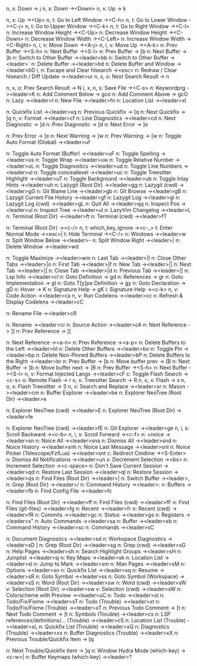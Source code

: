 n, x: Down -> j
n, x: Down ->\<Down>
n, x: Up -> k
<!--SR:!2024-08-15,3,269-->
n, x: Up ->\<Up>
n, t: Go to Left Window ->\<C-h>
n, t: Go to Lower Window ->\<C-j>
n, t: Go to Upper Window ->\<C-k>
n, t: Go to Right Window ->\<C-l>
n: Increase Window Height ->\<C-Up>
n: Decrease Window Height ->\<C-Down>
n: Decrease Window Width ->\<C-Left>
n: Increase Window Width ->\<C-Right>
n, i, v: Move Down ->\<A-j>
n, i, v: Move Up ->\<A-k>
n: Prev Buffer ->\<S-h>
n: Next Buffer ->\<S-l>
n: Prev Buffer -> [b
n: Next Buffer -> ]b
n: Switch to Other Buffer ->\<leader>bb
n: Switch to Other Buffer ->\<leader>`
n: Delete Buffer ->\<leader>bd
n: Delete Buffer and Window ->\<leader>bD
i, n: Escape and Clear hlsearch ->\<esc>
n: Redraw / Clear hlsearch / Diff Update ->\<leader>ur
n, x, o: Next Search Result -> n
<!--SR:!2024-08-15,3,268-->
n, x, o: Prev Search Result -> N
i, x, n, s: Save File ->\<C-s>
n: Keywordprg ->\<leader>K
n: Add Comment Below -> gco
n: Add Comment Above -> gcO
n: Lazy ->\<leader>l
n: New File ->\<leader>fn
n: Location List ->\<leader>xl
<!--SR:!2024-08-13,1,226-->
n: Quickfix List ->\<leader>xq
n: Previous Quickfix -> [q
n: Next Quickfix -> ]q
n, v: Format ->\<leader>cf
n: Line Diagnostics ->\<leader>cd
n: Next Diagnostic -> ]d
n: Prev Diagnostic -> [d
n: Next Error -> ]e
<!--SR:!2024-08-13,1,229-->
n: Prev Error -> [e
n: Next Warning -> ]w
n: Prev Warning -> [w
n: Toggle Auto Format (Global) ->\<leader>uf
<!--SR:!2024-08-13,1,229-->
n: Toggle Auto Format (Buffer) ->\<leader>uF
n: Toggle Spelling ->\<leader>us
n: Toggle Wrap ->\<leader>uw
n: Toggle Relative Number ->\<leader>uL
n: Toggle Diagnostics ->\<leader>ud
n: Toggle Line Numbers ->\<leader>ul
n: Toggle conceallevel ->\<leader>uc
n: Toggle Treesitter Highlight ->\<leader>uT
n: Toggle Background ->\<leader>ub
n: Toggle Inlay Hints ->\<leader>uh
n: Lazygit (Root Dir) ->\<leader>gg
n: Lazygit (cwd) ->\<leader>gG
n: Git Blame Line ->\<leader>gb
n: Git Browse ->\<leader>gB
n: Lazygit Current File History ->\<leader>gf
n: Lazygit Log ->\<leader>gl
n: Lazygit Log (cwd) ->\<leader>gL
n: Quit All ->\<leader>qq
n: Inspect Pos ->\<leader>ui
n: Inspect Tree ->\<leader>uI
n: LazyVim Changelog ->\<leader>L
n: Terminal (Root Dir) ->\<leader>ft
n: Terminal (cwd) ->\<leader>fT
<!--SR:!2024-08-13,1,228-->
n: Terminal (Root Dir) ->\<c-/>
n, t: which_key_ignore ->\<c-_>
t: Enter Normal Mode ->\<esc>|<esc>
t: Hide Terminal ->\<C-/>
n: Windows ->\<leader>w
n: Split Window Below ->\<leader>-
n: Split Window Right ->\<leader>|
n: Delete Window ->\<leader>wd
<!--SR:!2024-08-13,1,229-->
n: Toggle Maximize ->\<leader>wm
n: Last Tab ->\<leader>|<tab>l
n: Close Other Tabs ->\<leader>|<tab>o
n: First Tab ->\<leader>|<tab>f
n: New Tab ->\<leader>|<tab>|<tab>
n: Next Tab ->\<leader>|<tab>]
n: Close Tab ->\<leader>|<tab>d
n: Previous Tab ->\<leader>|<tab>[
n: Lsp Info ->\<leader>cl
n: Goto Definition -> gd
n: References -> gr
n: Goto Implementation -> gI
n: Goto T[y]pe Definition -> gy
n: Goto Declaration -> gD
n: Hover -> K
n: Signature Help -> gK
i: Signature Help ->\<c-k>
n, v: Code Action ->\<leader>ca
n, v: Run Codelens ->\<leader>cc
n: Refresh & Display Codelens ->\<leader>cC
<!--SR:!2024-08-13,1,229-->
n: Rename File ->\<leader>cR
<!--SR:!2024-08-15,3,268-->
n: Rename ->\<leader>cr
n: Source Action ->\<leader>cA
n: Next Reference -> ]]
n: Prev Reference -> [[
<!--SR:!2024-08-13,1,228-->
n: Next Reference ->\<a-n>
n: Prev Reference ->\<a-p>
n: Delete Buffers to the Left ->\<leader>bl
n: Delete Other Buffers ->\<leader>bo
n: Toggle Pin ->\<leader>bp
n: Delete Non-Pinned Buffers ->\<leader>bP
n: Delete Buffers to the Right ->\<leader>br
n: Prev Buffer -> [b
n: Move buffer prev -> [B
n: Next Buffer -> ]b
n: Move buffer next -> ]B
n: Prev Buffer ->\<S-h>
n: Next Buffer ->\<S-l>
n, v: Format Injected Langs ->\<leader>cF
c: Toggle Flash Search ->\<c-s>
o: Remote Flash -> r
o, x: Treesitter Search -> R
n, o, x: Flash -> s
n, o, x: Flash Treesitter -> S
n, v: Search and Replace ->\<leader>sr
n: Mason ->\<leader>cm
n: Buffer Explorer ->\<leader>be
n: Explorer NeoTree (Root Dir) ->\<leader>e
<!--SR:!2024-08-14,2,248-->
n: Explorer NeoTree (cwd) ->\<leader>E
n: Explorer NeoTree (Root Dir) ->\<leader>fe
<!--SR:!2024-08-15,3,269-->
n: Explorer NeoTree (cwd) ->\<leader>fE
n: Git Explorer ->\<leader>ge
n, i, s: Scroll Backward ->\<c-b>
n, i, s: Scroll Forward ->\<c-f>
n: +noice ->\<leader>sn
n: Noice All ->\<leader>sna
n: Dismiss All ->\<leader>snd
n: Noice History ->\<leader>snh
n: Noice Last Message ->\<leader>snl
n: Noice Picker (Telescope/FzfLua) ->\<leader>snt
c: Redirect Cmdline ->\<S-Enter>
n: Dismiss All Notifications ->\<leader>un
x: Decrement Selection ->\<bs>
n: Increment Selection ->\<c-space>
n: Don't Save Current Session ->\<leader>qd
n: Restore Last Session ->\<leader>ql
n: Restore Session ->\<leader>qs
n: Find Files (Root Dir) ->\<leader>|<space>
n: Switch Buffer ->\<leader>,
n: Grep (Root Dir) ->\<leader>/
n: Command History ->\<leader>:
n: Buffers ->\<leader>fb
n: Find Config File ->\<leader>fc
<!--SR:!2024-08-15,3,269-->
n: Find Files (Root Dir) ->\<leader>ff
n: Find Files (cwd) ->\<leader>fF
n: Find Files (git-files) ->\<leader>fg
n: Recent ->\<leader>fr
n: Recent (cwd) ->\<leader>fR
n: Commits ->\<leader>gc
n: Status ->\<leader>gs
n: Registers ->\<leader>s"
n: Auto Commands ->\<leader>sa
n: Buffer ->\<leader>sb
n: Command History ->\<leader>sc
n: Commands ->\<leader>sC
<!--SR:!2024-08-13,1,228-->
n: Document Diagnostics ->\<leader>sd
n: Workspace Diagnostics ->\<leader>sD
|<!--SR:!2024-08-13,1,230-->
n: Grep (Root Dir) ->\<leader>sg
n: Grep (cwd) ->\<leader>sG
n: Help Pages ->\<leader>sh
n: Search Highlight Groups ->\<leader>sH
n: Jumplist ->\<leader>sj
n: Key Maps ->\<leader>sk
n: Location List ->\<leader>sl
n: Jump to Mark ->\<leader>sm
n: Man Pages ->\<leader>sM
n: Options ->\<leader>so
n: Quickfix List ->\<leader>sq
n: Resume ->\<leader>sR
n: Goto Symbol ->\<leader>ss
n: Goto Symbol (Workspace) ->\<leader>sS
n: Word (Root Dir) ->\<leader>sw
n: Word (cwd) ->\<leader>sW
v: Selection (Root Dir) ->\<leader>sw
v: Selection (cwd) ->\<leader>sW
n: Colorscheme with Preview ->\<leader>uC
n: Todo ->\<leader>st
n: Todo/Fix/Fixme ->\<leader>sT
n: Todo (Trouble) ->\<leader>xt
n: Todo/Fix/Fixme (Trouble) ->\<leader>xT
n: Previous Todo Comment -> [t
n: Next Todo Comment -> ]t
n: Symbols (Trouble) ->\<leader>cs
n: LSP references/definitions/... (Trouble) ->\<leader>cS
n: Location List (Trouble) ->\<leader>xL
n: Quickfix List (Trouble) ->\<leader>xQ
n: Diagnostics (Trouble) ->\<leader>xx
n: Buffer Diagnostics (Trouble) ->\<leader>xX
n: Previous Trouble/Quickfix Item -> [q
<!--SR:!2024-08-13,1,228-->
n: Next Trouble/Quickfix Item -> ]q
n: Window Hydra Mode (which-key) ->\<c-w>|<space>
n: Buffer Keymaps (which-key) ->\<leader>?

